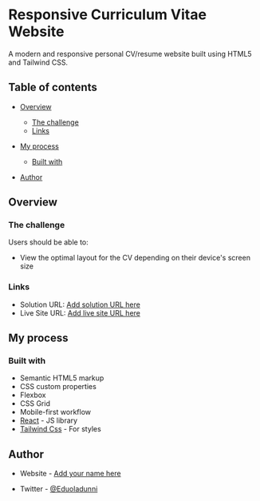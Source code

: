 # Responsive Curriculum Vitae Website

A modern and responsive personal CV/resume website built using HTML5 and Tailwind CSS.


## Table of contents

- [Overview](#overview)
  - [The challenge](#the-challenge)
  - [Links](#links)
- [My process](#my-process)
  - [Built with](#built-with)
 
- [Author](#author)



## Overview

### The challenge

Users should be able to:

- View the optimal layout for the CV depending on their device's screen size



### Links

- Solution URL: [Add solution URL here](https://github.com/Dunniola/CV_Template.git)
- Live Site URL: [Add live site URL here](https://your-live-site-url.com)

## My process

### Built with

- Semantic HTML5 markup
- CSS custom properties
- Flexbox
- CSS Grid
- Mobile-first workflow
- [React](https://reactjs.org/) - JS library
- [Tailwind Css](https://https://tailwindcss.com/) - For styles


## Author

- Website - [Add your name here](https://www.your-site.com)

- Twitter - [@Eduoladunni](https://www.twitter.com/Eduoladunni)


